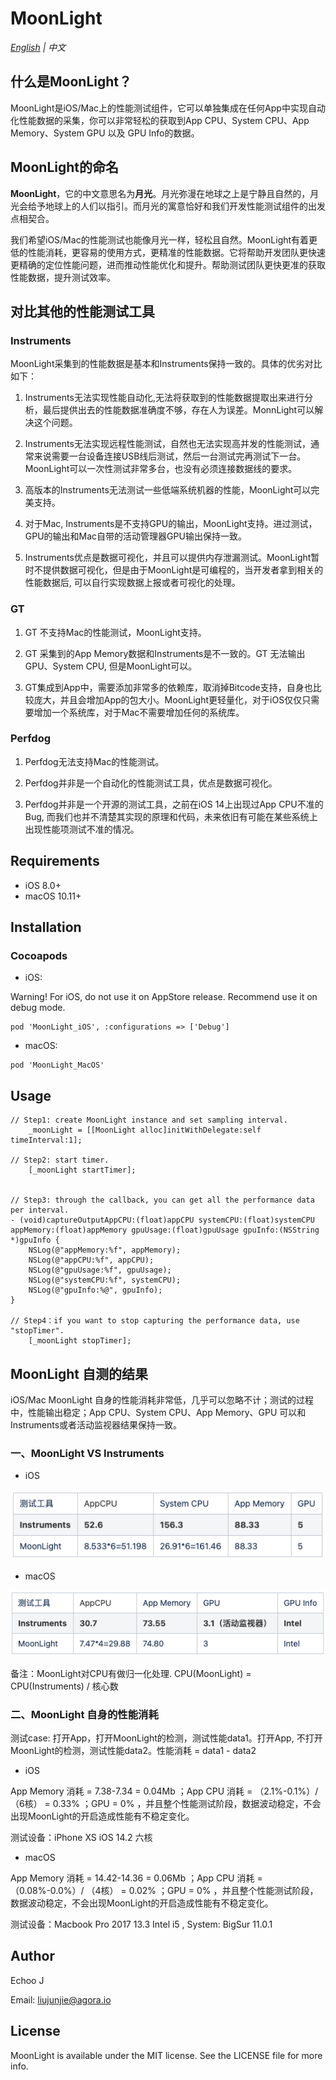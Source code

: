 # MoonLight

*[English](README.md) | 中文*

## 什么是MoonLight？
MoonLight是iOS/Mac上的性能测试组件，它可以单独集成在任何App中实现自动化性能数据的采集，你可以非常轻松的获取到App CPU、System CPU、App Memory、System GPU 以及 GPU Info的数据。

## MoonLight的命名

**MoonLight**，它的中文意思名为**月光**。月光弥漫在地球之上是宁静且自然的，月光会给予地球上的人们以指引。而月光的寓意恰好和我们开发性能测试组件的出发点相契合。

我们希望iOS/Mac的性能测试也能像月光一样，轻松且自然。MoonLight有着更低的性能消耗，更容易的使用方式，更精准的性能数据。它将帮助开发团队更快速更精确的定位性能问题，进而推动性能优化和提升。帮助测试团队更快更准的获取性能数据，提升测试效率。

## 对比其他的性能测试工具
### Instruments
MoonLight采集到的性能数据是基本和Instruments保持一致的。具体的优劣对比如下：

1. Instruments无法实现性能自动化,无法将获取到的性能数据提取出来进行分析，最后提供出去的性能数据准确度不够，存在人为误差。MonnLight可以解决这个问题。

2. Instruments无法实现远程性能测试，自然也无法实现高并发的性能测试，通常来说需要一台设备连接USB线后测试，然后一台测试完再测试下一台。MoonLight可以一次性测试非常多台，也没有必须连接数据线的要求。

3. 高版本的Instruments无法测试一些低端系统机器的性能，MoonLight可以完美支持。

4. 对于Mac, Instruments是不支持GPU的输出，MoonLight支持。进过测试，GPU的输出和Mac自带的活动管理器GPU输出保持一致。

5. Instruments优点是数据可视化，并且可以提供内存泄漏测试。MoonLight暂时不提供数据可视化，但是由于MoonLight是可编程的，当开发者拿到相关的性能数据后, 可以自行实现数据上报或者可视化的处理。

### GT
1. GT 不支持Mac的性能测试，MoonLight支持。

2. GT 采集到的App Memory数据和Instruments是不一致的。GT 无法输出 GPU、System CPU, 但是MoonLight可以。

3. GT集成到App中，需要添加非常多的依赖库，取消掉Bitcode支持，自身也比较庞大，并且会增加App的包大小。MoonLight更轻量化，对于iOS仅仅只需要增加一个系统库，对于Mac不需要增加任何的系统库。 

### Perfdog
1. Perfdog无法支持Mac的性能测试。

2. Perfdog并非是一个自动化的性能测试工具，优点是数据可视化。

3. Perfdog并非是一个开源的测试工具，之前在iOS 14上出现过App CPU不准的Bug, 而我们也并不清楚其实现的原理和代码，未来依旧有可能在某些系统上出现性能项测试不准的情况。

## Requirements
- iOS 8.0+
- macOS 10.11+

## Installation

### Cocoapods
- iOS:

Warning! For iOS, do not use it on AppStore release. Recommend use it on debug mode.

```
pod 'MoonLight_iOS', :configurations => ['Debug']
```

- macOS:

```
pod 'MoonLight_MacOS'
```

## Usage

```
// Step1: create MoonLight instance and set sampling interval.
	_moonLight = [[MoonLight alloc]initWithDelegate:self timeInterval:1];

// Step2: start timer.
	[_moonLight startTimer];


// Step3: through the callback, you can get all the performance data per interval.
- (void)captureOutputAppCPU:(float)appCPU systemCPU:(float)systemCPU appMemory:(float)appMemory gpuUsage:(float)gpuUsage gpuInfo:(NSString *)gpuInfo {
	NSLog(@"appMemory:%f", appMemory);
    NSLog(@"appCPU:%f", appCPU);
    NSLog(@"gpuUsage:%f", gpuUsage);
    NSLog(@"systemCPU:%f", systemCPU);
    NSLog(@"gpuInfo:%@", gpuInfo);
}

// Step4：if you want to stop capturing the performance data, use "stopTimer".
	[_moonLight stopTimer];

```

## MoonLight 自测的结果
iOS/Mac MoonLight 自身的性能消耗非常低，几乎可以忽略不计；测试的过程中，性能输出稳定；App CPU、System CPU、App Memory、GPU 可以和Instruments或者活动监视器结果保持一致。

### 一、MoonLight VS Instruments
- iOS

![avatar](MoonLightVSInstruments.png)

- macOS

![avatar](MacInstrumentsVSMoonLight.png)

备注：MoonLight对CPU有做归一化处理. CPU(MoonLight) = CPU(Instruments) / 核心数

### 二、MoonLight 自身的性能消耗
测试case: 打开App，打开MoonLight的检测，测试性能data1。打开App, 不打开MoonLight的检测，测试性能data2。性能消耗 = data1 - data2

- iOS

App Memory 消耗 = 7.38-7.34 = 0.04Mb ；App CPU 消耗 = （2.1%-0.1%）/ （6核） = 0.33% ；GPU = 0% ，并且整个性能测试阶段，数据波动稳定，不会出现MoonLight的开启造成性能有不稳定变化。

测试设备：iPhone XS iOS 14.2 六核

- macOS

App Memory 消耗 = 14.42-14.36 = 0.06Mb ；App CPU 消耗 = （0.08%-0.0%）/ （4核） = 0.02% ；GPU = 0% ，并且整个性能测试阶段，数据波动稳定，不会出现MoonLight的开启造成性能有不稳定变化。

测试设备：Macbook Pro 2017 13.3 Intel i5 , System: BigSur 11.0.1

## Author
Echoo J

Email: liujunjie@agora.io

## License
MoonLight is available under the MIT license. See the LICENSE file for more info.